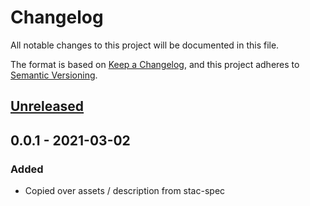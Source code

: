 # Changelog
All notable changes to this project will be documented in this file.

The format is based on [Keep a Changelog](https://keepachangelog.com/en/1.0.0/),
and this project adheres to [Semantic Versioning](https://semver.org/spec/v2.0.0.html).

## [Unreleased]

## 0.0.1 - 2021-03-02
### Added
- Copied over assets / description from stac-spec

[Unreleased]: https://github.com/stac-extensions/label/compare/v0.0.1...HEAD
